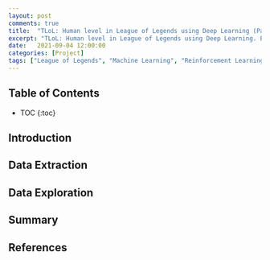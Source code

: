 ```yaml
---
layout: post
comments: true
title:  "TLoL: Human level in League of Legends using Deep Learning (Part 5 - Data Extraction and Exploration)"
excerpt: "TLoL: Human level in League of Legends using Deep Learning. Existing solutions, problem analysis, initial ideas, data exploration, visualisation, intuition and possible solutions."
date:   2021-09-04 12:00:00
categories: [Project]
tags: ["League of Legends", "Machine Learning", "Reinforcement Learning", "TLoL", "Data Extraction", "Data Exploration"]
---
```


## Table of Contents

* TOC
{:toc}

## Introduction



## Data Extraction



## Data Exploration



## Summary



## References

